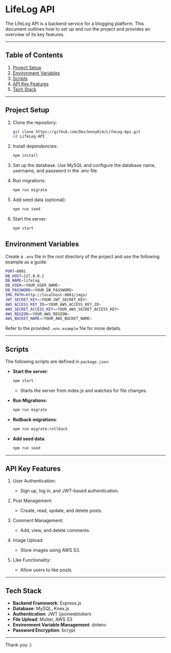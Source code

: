 # LifeLog API

The LifeLog API is a backend service for a blogging platform. This document outlines how to set up and run the project and provides an overview of its key features.


---


## Table of Contents
1. [Project Setup](#project-setup)
2. [Environment Variables](#environment-variables)
3. [Scripts](#scripts)
4. [API Key Features](#api-key-features)
5. [Tech Stack](#tech-stack)


---


## Project Setup

1. Clone the repository:
   ```bash
   git clone https://github.com/DevJennyKim/LifeLog-Api.git
   cd LifeLog-API
   ```
   
2. Install dependencies:
   ```bash
   npm install
   ```

3. Set up the database. Use MySQL and configure the database name, username, and password in the .env file.

4. Run migrations:
   ```bash
   npm run migrate
   ```

5. Add seed data (optional):
   ```bash
   npm run seed
   ```

6. Start the server:
   ```bash
   npm start
   ```

## Environment Variables
Create a `.env` file in the root directory of the project and use the following example as a guide:

   ```bash
   PORT=8081
   DB_HOST=127.0.0.1
   DB_NAME=lifelog
   DB_USER=<YOUR_USER_NAME>
   DB_PASSWORD=<YOUR_DB_PASSWORD>
   IMG_PATH=http://localhost:8081/imgs/
   JWT_SECRET_KEY=<YOUR-JWT_SECRET_KEY>
   AWS_ACCESS_KEY_ID=<YOUR_AWS_ACCESS_KEY_ID>
   AWS_SECRET_ACCESS_KEY=<YOUR_AWS_SECRET_ACCESS_KEY>
   AWS_REGION=<YOUR_AWS_REGION>
   AWS_BUCKET_NAME=<YOUR_AWS_BUCKET_NAME>
   ```

Refer to the provided `.env.example` file for more details.


---


## Scripts

The following scripts are defined in `package.json`:

- **Start the server**:

    ```bash
    npm start
    ```
    
   - Starts the server from index.js and watches for file changes.

-  **Run Migrations**:
  
     ```bash
     npm run migrate
     ```

- **Rollback migrations**:

    ```bash
    npm run migrate:rollback
    ```
   
- **Add seed data**:
  
     ```bash
     npm run seed 
     ```


---


## API Key Features

1. User Authentication:   
   - Sign up, log in, and JWT-based authentication.

2. Post Management:
   - Create, read, update, and delete posts.

3. Comment Management:   
   - Add, view, and delete comments.

4. Image Upload:
   - Store images using AWS S3.

5. Like Functionality:
   - Allow users to like posts.


---


## Tech Stack

- **Backend Framework**: Express.js
- **Database**: MySQL, Knex.js
- **Authentication**: JWT (jsonwebtoken)
- **File Upload**: Multer, AWS S3
- **Environment Variable Management**: dotenv
- **Password Encryption**: bcrypt


---

Thank you :)
